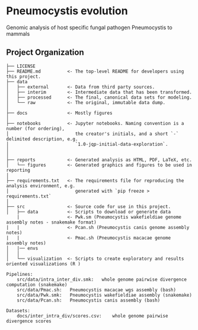 Pneumocystis evolution
==============================

Genomic analysis of host specific fungal pathogen Pneumocystis to mammals

Project Organization
------------

    ├── LICENSE
    ├── README.md          <- The top-level README for developers using this project.
    ├── data
    │   ├── external       <- Data from third party sources.
    │   ├── interim        <- Intermediate data that has been transformed.
    │   ├── processed      <- The final, canonical data sets for modeling.
    │   └── raw            <- The original, immutable data dump.
    │
    ├── docs               <- Mostly figures
    │
    ├── notebooks          <- Jupyter notebooks. Naming convention is a number (for ordering),
    │                         the creator's initials, and a short `-` delimited description, e.g.
    │                         `1.0-jqp-initial-data-exploration`.
    │
    │
    ├── reports            <- Generated analysis as HTML, PDF, LaTeX, etc.
    │   └── figures        <- Generated graphics and figures to be used in reporting
    │
    ├── requirements.txt   <- The requirements file for reproducing the analysis environment, e.g.
    │                         generated with `pip freeze > requirements.txt`
    │
    ├── src                <- Source code for use in this project.
    │   ├── data           <- Scripts to download or generate data 
        |                  <- Pwk.sm (Pneumocystis wakefieldiae genome assembly notes - snakemake format)
    |   |                  <- Pcan.sh (Pneumocystis canis genome assembly notes)
    |   |                  <- Pmac.sh (Pneumocystis macacae genome assembly notes)
    │   |── envs
    │   │
    │   └── visualization  <- Scripts to create exploratory and results oriented visualizations (R )

```
Pipelines:
    src/data/intra_inter_div.smk:   whole genome pairwise divergence computation (snakemake)
    src/data/Pmac.sh:   Pneumocystis macacae wgs assembly (bash)
    src/data/Pwk.smk:   Pneumocystis wakefieldiae assembly (snakemake)
    src/data/Pcan.sh:   Pneumocystis canis assembly (bash)

Datasets:
    docs/inter_intra_div/scores.csv:    whole genome pairwise divergence scores
```
